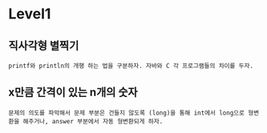 # Level1

## 직사각형 별찍기

```
printf와 println의 개행 하는 법을 구분하자. 자바와 C 각 프로그램들의 차이를 두자.
```

## x만큼 간격이 있는 n개의 숫자

```
문제의 의도를 파악해서 문제 부분은 건들지 않도록 (long)을 통해 int에서 long으로 형변환을 해주거나, answer 부분에서 자동 형변환되게 하자.
```
